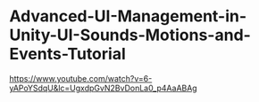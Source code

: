 # Advanced-UI-Management-in-Unity-UI-Sounds-Motions-and-Events-Tutorial

https://www.youtube.com/watch?v=6-yAPoYSdqU&lc=UgxdpGvN2BvDonLa0_p4AaABAg
